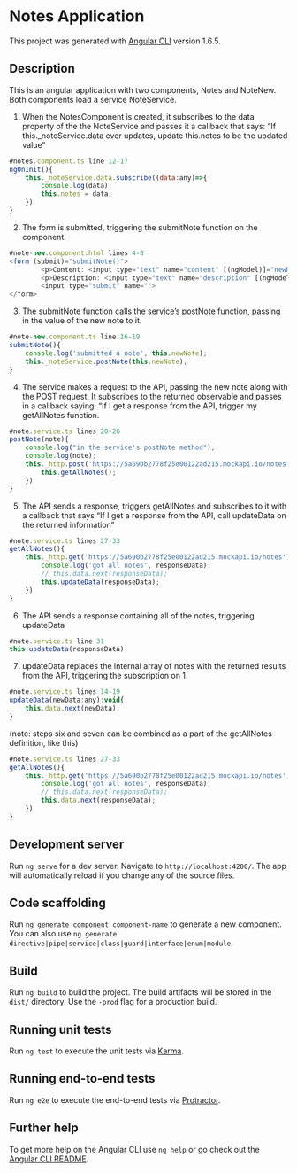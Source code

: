 # Notes Application

This project was generated with [Angular CLI](https://github.com/angular/angular-cli) version 1.6.5.

## Description

This is an angular application with two components, Notes and NoteNew. Both components load a service NoteService. 

1. When the NotesComponent is created, it subscribes to the data property of the the NoteService and passes it a callback that says: “If this._noteService.data ever updates, update this.notes to be the updated value”
```javascript
#notes.component.ts line 12-17
ngOnInit(){
  	this._noteService.data.subscribe((data:any)=>{
  		console.log(data);
  		this.notes = data;
  	})
}
```
2. The form is submitted, triggering the submitNote function on the component.
```javascript
#note-new.component.html lines 4-8
<form (submit)="submitNote()">
		<p>Content: <input type="text" name="content" [(ngModel)]="newNote.content"></p>
		<p>Description: <input type="text" name="description" [(ngModel)]="newNote.description"></p>
		<input type="submit" name="">
</form>
```
3. The submitNote function calls the service’s postNote function, passing in the value of the new note to it.
```javascript
#note-new.component.ts line 16-19
submitNote(){
  	console.log('submitted a note', this.newNote);
  	this._noteService.postNote(this.newNote);
}
```
4. The service makes a request to the API, passing the new note along with the POST request. It subscribes to the returned observable and passes in a callback saying: “If I get a response from the API, trigger my getAllNotes function.
```javascript
#note.service.ts lines 20-26
postNote(note){
  	console.log("in the service's postNote method");
  	console.log(note);
  	this._http.post('https://5a690b2778f25e00122ad215.mockapi.io/notes', note).subscribe(()=>{
  		this.getAllNotes();
	})
}
```
5. The API sends a response, triggers getAllNotes and subscribes to it with a callback that says “If I get a response from the API, call updateData on the returned information”
```javascript
#note.service.ts lines 27-33
getAllNotes(){
  	this._http.get('https://5a690b2778f25e00122ad215.mockapi.io/notes').subscribe((responseData:any)=>{
  		console.log('got all notes', responseData);
  		// this.data.next(responseData);
  		this.updateData(responseData);
	})
}
```

6. The API sends a response containing all of the notes, triggering updateData
```javascript
#note.service.ts line 31
this.updateData(responseData);
```
7. updateData replaces the internal array of notes with the returned results from the API, triggering the subscription on 1.
```javascript
#note.service.ts lines 14-19
updateData(newData:any):void{
	this.data.next(newData);
}
```
(note: steps six and seven can be combined as a part of the getAllNotes definition, like this)
```javascript
#note.service.ts lines 27-33
getAllNotes(){
  	this._http.get('https://5a690b2778f25e00122ad215.mockapi.io/notes').subscribe((responseData:any)=>{
  		console.log('got all notes', responseData);
  		// this.data.next(responseData);
  		this.data.next(responseData);
	})
}
```

## Development server

Run `ng serve` for a dev server. Navigate to `http://localhost:4200/`. The app will automatically reload if you change any of the source files.

## Code scaffolding

Run `ng generate component component-name` to generate a new component. You can also use `ng generate directive|pipe|service|class|guard|interface|enum|module`.

## Build

Run `ng build` to build the project. The build artifacts will be stored in the `dist/` directory. Use the `-prod` flag for a production build.

## Running unit tests

Run `ng test` to execute the unit tests via [Karma](https://karma-runner.github.io).

## Running end-to-end tests

Run `ng e2e` to execute the end-to-end tests via [Protractor](http://www.protractortest.org/).

## Further help

To get more help on the Angular CLI use `ng help` or go check out the [Angular CLI README](https://github.com/angular/angular-cli/blob/master/README.md).
